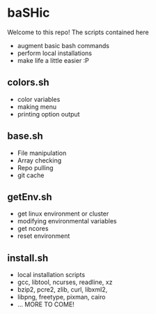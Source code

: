 # baSHic

Welcome to this repo! The scripts contained here 

* augment basic bash commands
* perform local installations
* make life a little easier :P

## colors.sh

* color variables
* making menu
* printing option output

## base.sh

* File manipulation
* Array checking
* Repo pulling
* git cache

## getEnv.sh

* get linux environment or cluster
* modifying environmental variables
* get ncores
* reset environment

## install.sh

* local installation scripts
* gcc, libtool, ncurses, readline, xz
* bzip2, pcre2, zlib, curl, libxml2,
* libpng, freetype, pixman, cairo
* ... MORE TO COME!

